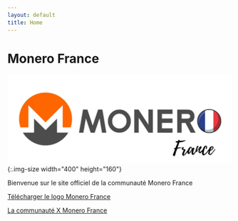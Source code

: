 ```yaml
---
layout: default
title: Home
---
```


# Monero France

![Logo officiel de Monero France](assets/img/Monero-France-logo.jpeg){:.img-size width="400" height="160"}

Bienvenue sur le site officiel de la communauté Monero France


<a href="assets/img/Monero-France-logo.jpeg" download="Logo Monero France">Télécharger le logo Monero France</a>

[La communauté X Monero France](https://x.com/i/communities/1882848587396350008)
